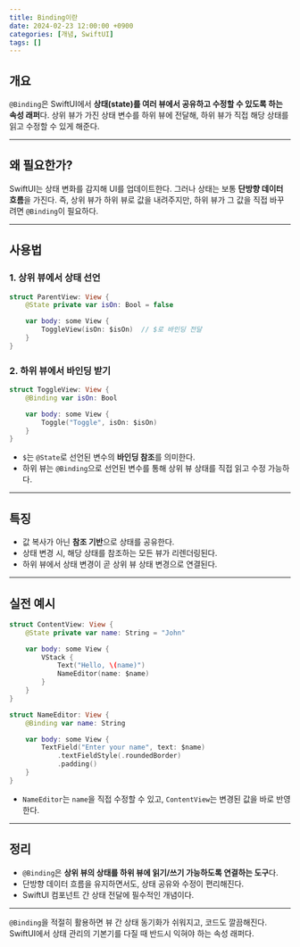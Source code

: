 ```yaml
---
title: Binding이란
date: 2024-02-23 12:00:00 +0900
categories: [개념, SwiftUI]
tags: []
---
```


## 개요

`@Binding`은 SwiftUI에서 **상태(state)를 여러 뷰에서 공유하고 수정할 수 있도록 하는 속성 래퍼**다.
상위 뷰가 가진 상태 변수를 하위 뷰에 전달해, 하위 뷰가 직접 해당 상태를 읽고 수정할 수 있게 해준다.

---

## 왜 필요한가?

SwiftUI는 상태 변화를 감지해 UI를 업데이트한다.
그러나 상태는 보통 **단방향 데이터 흐름**을 가진다. 즉, 상위 뷰가 하위 뷰로 값을 내려주지만, 하위 뷰가 그 값을 직접 바꾸려면 `@Binding`이 필요하다.

---

## 사용법

### 1. 상위 뷰에서 상태 선언

```swift
struct ParentView: View {
    @State private var isOn: Bool = false

    var body: some View {
        ToggleView(isOn: $isOn)  // $로 바인딩 전달
    }
}
```

### 2. 하위 뷰에서 바인딩 받기

```swift
struct ToggleView: View {
    @Binding var isOn: Bool

    var body: some View {
        Toggle("Toggle", isOn: $isOn)
    }
}
```

* `$`는 `@State`로 선언된 변수의 **바인딩 참조**를 의미한다.
* 하위 뷰는 `@Binding`으로 선언된 변수를 통해 상위 뷰 상태를 직접 읽고 수정 가능하다.

---

## 특징

* 값 복사가 아닌 **참조 기반**으로 상태를 공유한다.
* 상태 변경 시, 해당 상태를 참조하는 모든 뷰가 리렌더링된다.
* 하위 뷰에서 상태 변경이 곧 상위 뷰 상태 변경으로 연결된다.

---

## 실전 예시

```swift
struct ContentView: View {
    @State private var name: String = "John"

    var body: some View {
        VStack {
            Text("Hello, \(name)")
            NameEditor(name: $name)
        }
    }
}

struct NameEditor: View {
    @Binding var name: String

    var body: some View {
        TextField("Enter your name", text: $name)
            .textFieldStyle(.roundedBorder)
            .padding()
    }
}
```

* `NameEditor`는 `name`을 직접 수정할 수 있고, `ContentView`는 변경된 값을 바로 반영한다.

---

## 정리

* `@Binding`은 **상위 뷰의 상태를 하위 뷰에 읽기/쓰기 가능하도록 연결하는 도구**다.
* 단방향 데이터 흐름을 유지하면서도, 상태 공유와 수정이 편리해진다.
* SwiftUI 컴포넌트 간 상태 전달에 필수적인 개념이다.

---

`@Binding`을 적절히 활용하면 뷰 간 상태 동기화가 쉬워지고, 코드도 깔끔해진다.
SwiftUI에서 상태 관리의 기본기를 다질 때 반드시 익혀야 하는 속성 래퍼다.
